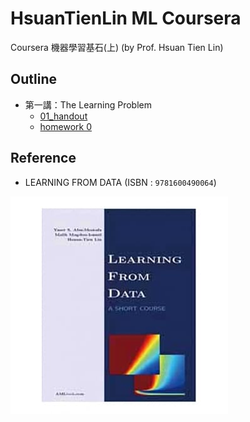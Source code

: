 # HsuanTienLin ML Coursera
Coursera 機器學習基石(上) (by Prof. Hsuan Tien Lin)

## Outline
* 第一講：The Learning Problem
   * [01_handout](handout/01_handout.pdf) 
   * [homework 0](hw0/README.md)

## Reference
* LEARNING FROM DATA (ISBN : `9781600490064`)

![reference](reference.png)
